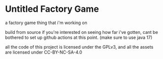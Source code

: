 # Untitled Factory Game

a factory game thing that i'm working on

build from source if you're interested on seeing how far i've gotten, cant be bothered to set up github actions at this point. (make sure to use java 17)

all the code of this project is licensed under the GPLv3, and all the assets are licensed under CC-BY-NC-SA-4.0